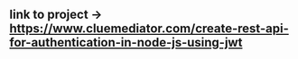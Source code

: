## link to project -> https://www.cluemediator.com/create-rest-api-for-authentication-in-node-js-using-jwt
